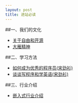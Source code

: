 ```yaml
---
layout: post
title: 进站必读
---
```

##一、我们的文化
<ul>
<li> <a href="./1.html">关于自由和开源</a></li>
<li> <a href="./aka.html">大雁精神</a></li>
</ul>
##二、学习方法
<ul>
<li><a href="./2.html">如何成为优秀的程序员(宋劲衫)</a></li>
<li><a href="./3.html">谈谈写程序和学英语(宋劲衫)</a></li>
</ul>
##三、行业介绍
<ul>
<li><a href="./4.html">嵌入式行业介绍</a></li>
</ul>
